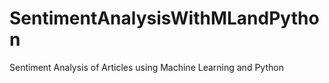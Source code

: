# SentimentAnalysisWithMLandPython
Sentiment Analysis of Articles using Machine Learning and Python
